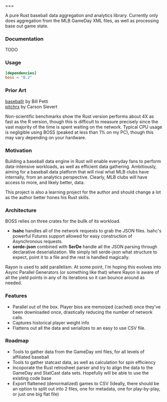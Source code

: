 ===

A pure Rust baseball data aggregation and analytics library. 
Currently only does aggregation from the MLB GameDay XML files, as well as processing base out game state.

### Documentation

TODO

### Usage

```toml
[dependencies]
boss = "0.2"
```
### Prior Art

[baseballr](https://github.com/BillPetti/baseballr) by Bill Petti<br>
[pitchrx](https://github.com/cpsievert/pitchRx) by Carson Sievert

Non-scientific benchmarks show the Rust version performs about 4X as fast as the R version, though this is difficult to measure precisely since the vast majority of the time is spent waiting on the network. Typical CPU usage is negligible using BOSS (peaked at less than 1% on my PC), though this may vary depending on your hardware.

### Motivation

Building a baseball data engine in Rust will enable everyday fans to perform data-intensive workloads, as well as efficient data gathering. Ambitiously, aiming for a baseball data platform that will rival what MLB clubs have internally, from an analytics perspective. Clearly, MLB clubs will have access to more, and likely better, data.

This project is also a learning project for the author and should change a lot as the author better hones his Rust skills.

### Architecture
BOSS relies on three crates for the bullk of its workload. <br>
* <b>Isahc</b> handles all of the network requests to grab the JSON files. Isahc's powerful Futures support allowed for easy construction of Asynchronous requests.
* <b>serde-json</b> combined with <b>SerDe</b> handle all the JSON parsing through declarative deserialization. We simply tell serde-json what structure to expect, point it to a file and the rest is handled magically.

Rayon is used to add parallelism. At some point, I'm hoping this evolves into Async Parallel Generators (or something like that) where Rayon is aware of all the yield points in any of its iterations so it can bounce around as needed.

### Features
* Parallel out of the box. Player bios are memoized (cached) once they've been downloaded once, drastically reducing the number of network calls.
* Captures historical player weight info
* Flattens out all the data and serializes to an easy to use CSV file.

### Roadmap

* Tools to gather data from the GameDay xml files, for all levels of affiliated baseball
* Tools to gather statcast data, as well as calculation for spin efficiency
* Incoporate the Rust retrosheet parser and try to align the data to the GameDay and StatCast data sets. Hopefully will be able to use the existing code base
* Export flattened (denormalized) games to CSV (Ideally, there should be an option to split out into 2 files, one for metadata, one for play-by-play, or just one big flat file)